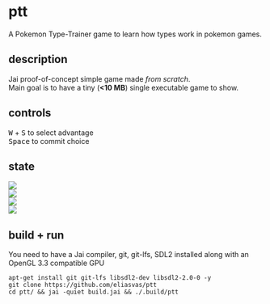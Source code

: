 # ptt
A Pokemon Type-Trainer game to learn how types work in pokemon games.
## description
Jai proof-of-concept simple game made *from scratch*. <br />
Main goal is to have a tiny (**<10 MB**) single executable game to show. <br />
## controls
<kbd>W</kbd> + <kbd>S</kbd> to select advantage <br />
<kbd>Space</kbd> to commit choice <br />
## state
![](https://progress-bar.dev/35/?title=rendering) <br />
![](https://progress-bar.dev/60/?title=mathLib) <br />
![](https://progress-bar.dev/40/?title=actualGame) <br />
![](https://progress-bar.dev/75/?title=gui) <br />
## build + run
You need to have a Jai compiler, git, git-lfs, SDL2 installed along with an OpenGL 3.3 compatible GPU
```console
apt-get install git git-lfs libsdl2-dev libsdl2-2.0-0 -y
git clone https://github.com/eliasvas/ptt
cd ptt/ && jai -quiet build.jai && ./.build/ptt
```